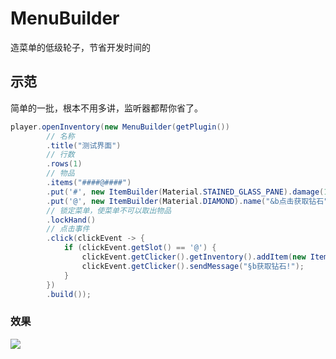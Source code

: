 # MenuBuilder
造菜单的低级轮子，节省开发时间的

## 示范
简单的一批，根本不用多讲，监听器都帮你省了。
```java
player.openInventory(new MenuBuilder(getPlugin())
        // 名称
        .title("测试界面")
        // 行数
        .rows(1)
        // 物品
        .items("####@####")
        .put('#', new ItemBuilder(Material.STAINED_GLASS_PANE).damage(15).build())
        .put('@', new ItemBuilder(Material.DIAMOND).name("&b点击获取钻石").colored().build())
        // 锁定菜单，使菜单不可以取出物品
        .lockHand()
        // 点击事件
        .click(clickEvent -> {
            if (clickEvent.getSlot() == '@') {
                clickEvent.getClicker().getInventory().addItem(new ItemStack(Material.DIAMOND));
                clickEvent.getClicker().sendMessage("§b获取钻石!");
            }
        })
        .build());
```
### 效果
![](https://i.loli.net/2021/06/17/DTg5L8HEPmvt1SR.png)